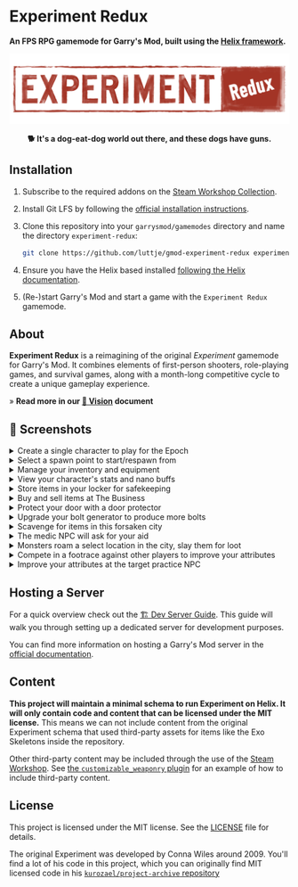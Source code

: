 # Experiment Redux

**An FPS RPG gamemode for Garry's Mod, built using the [Helix framework](https://github.com/nebulouscloud/helix).**

<div align="middle">

![Experiment Redux logo](./logo.png)

**🐕 It's a dog-eat-dog world out there, and these dogs have guns.**

</div>

## Installation

1. Subscribe to the required addons on the [Steam Workshop Collection](https://steamcommunity.com/sharedfiles/filedetails/?id=3215035081).

2. Install Git LFS by following the [official installation instructions](https://git-lfs.github.com/).

3. Clone this repository into your `garrysmod/gamemodes` directory and name the directory `experiment-redux`:

    ```sh
    git clone https://github.com/luttje/gmod-experiment-redux experiment-redux
    ```

4. Ensure you have the Helix based installed [following the Helix documentation](https://docs.gethelix.co/manual/getting-started/).

5. (Re-)start Garry's Mod and start a game with the `Experiment Redux` gamemode.

## About

**Experiment Redux** is a reimagining of the original *Experiment* gamemode for Garry's Mod. It combines elements of first-person shooters, role-playing games, and survival games, along with a month-long competitive cycle to create a unique gameplay experience.

&raquo; **Read more in our [🔮 Vision](docs/vision.md) document**

## 📸 Screenshots

<details>

<summary>Create a single character to play for the Epoch</summary>

![One Character](web/assets/screenshots/screenshot01_one_character.jpg)

</details>

<details>

<summary>Select a spawn point to start/respawn from</summary>

![Spawn Select](web/assets/screenshots/screenshot02_spawn_select.jpg)

</details>

<details>

<summary>Manage your inventory and equipment</summary>

![Inventory](web/assets/screenshots/screenshot03_inventory.jpg)

</details>

<details>

<summary>View your character's stats and nano buffs</summary>

![You](web/assets/screenshots/screenshot04_you.jpg)

</details>

<details>

<summary>Store items in your locker for safekeeping</summary>

![Locker](web/assets/screenshots/screenshot05_locker.jpg)

</details>

<details>

<summary>Buy and sell items at The Business</summary>

![The Business](web/assets/screenshots/screenshot06_the_business.jpg)

</details>

<details>

<summary>Protect your door with a door protector</summary>

![The Business Door Protector](web/assets/screenshots/screenshot07_the_business_door_protector.jpg)

![Door Protector](web/assets/screenshots/screenshot08_door_protector.jpg)

</details>

<details>

<summary>Upgrade your bolt generator to produce more bolts</summary>

![Bolt Generator](web/assets/screenshots/screenshot09_bolt_generator.jpg)

![Bolt Generator Upgrade](web/assets/screenshots/screenshot10_bolt_generator_upgrade.jpg)

</details>

<details>

<summary>Scavenge for items in this forsaken city</summary>

![Scavenging](web/assets/screenshots/screenshot11_scanvenging.jpg)

![Scavenging Loot](web/assets/screenshots/screenshot12_scavenging_loot.jpg)

</details>

<details>

<summary>The medic NPC will ask for your aid</summary>

![NPC Medic](web/assets/screenshots/screenshot13_npc_medic.jpg)

![NPC Medic Dialog](web/assets/screenshots/screenshot14_npc_medic_dialog.jpg)

</details>

<details>

<summary>Monsters roam a select location in the city, slay them for loot</summary>

![Monsters](web/assets/screenshots/screenshot15_monsters.jpg)

![Monsters](web/assets/screenshots/screenshot16_monsters.jpg)

</details>

<details>

<summary>Compete in a footrace against other players to improve your attributes</summary>

![NPC Footrace](web/assets/screenshots/screenshot17_npc_footrace.jpg)

![NPC Footrace Dialog](web/assets/screenshots/screenshot18_npc_footrace_dialog.jpg)

</details>

<details>

<summary>Improve your attributes at the target practice NPC</summary>

![NPC Target Practice](web/assets/screenshots/screenshot19_npc_target_practice.jpg)

![NPC Target Practice Dialog](web/assets/screenshots/screenshot20_npc_target_practice_dialog.jpg)

</details>

## Hosting a Server

For a quick overview check out the [🏗 Dev Server Guide](docs/dev-server-guide.md). This guide will walk you through setting up a dedicated server for development purposes.

You can find more information on hosting a Garry's Mod server in the [official documentation](https://wiki.facepunch.com/gmod/Downloading_a_Dedicated_Server).

## Content

**This project will maintain a minimal schema to run Experiment on Helix. It will only contain code and content that can be licensed under the MIT license.** This means we can not include content from the original Experiment schema that used third-party assets for items like the Exo Skeletons inside the repository.

Other third-party content may be included through the use of the [Steam Workshop](https://steamcommunity.com/app/4000). See [the `customizable_weaponry` plugin](plugins/customizable_weaponry) for an example of how to include third-party content.

## License

This project is licensed under the MIT license. See the [LICENSE](./LICENSE) file for details.

The original Experiment was developed by Conna Wiles around 2009. You'll find a lot of his code in this project, which you can originally find MIT licensed code in his [`kurozael/project-archive` repository](https://github.com/kurozael/project-archive)
